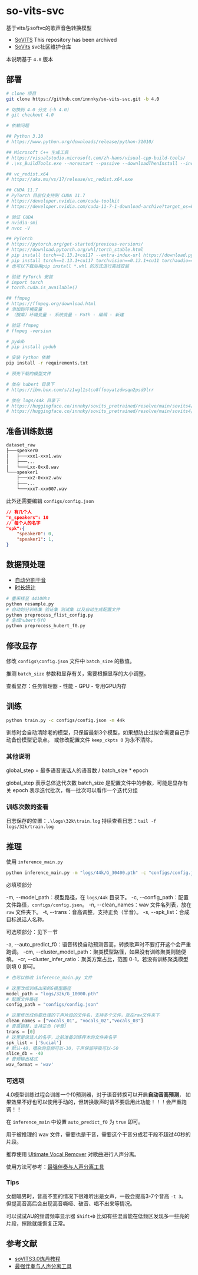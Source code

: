 # so-vits-svc

基于vits与softvc的歌声音色转换模型

- [SoVITS](https://github.com/innnky/so-vits-svc#readme) This repository has been archived
- [SoVits](https://github.com/svc-develop-team/so-vits-svc) svc社区维护仓库

本说明基于 `4.0` 版本

## 部署

```bash
# clone 项目
git clone https://github.com/innnky/so-vits-svc.git -b 4.0

# 切换到 4.0 分支（-b 4.0）
# git checkout 4.0

# 依赖问题

## Python 3.10
# https://www.python.org/downloads/release/python-31010/

## Microsoft C++ 生成工具
# https://visualstudio.microsoft.com/zh-hans/visual-cpp-build-tools/
# .\vs_BuildTools.exe --norestart --passive --downloadThenInstall --includeRecommended --add Microsoft.VisualStudio.Workload.NativeDesktop --add Microsoft.VisualStudio.Workload.VCTools --add Microsoft.VisualStudio.Workload.MSBuildTools

## vc_redist.x64
# https://aka.ms/vs/17/release/vc_redist.x64.exe

## CUDA 11.7
# PyTorch 目前仅支持到 CUDA 11.7
# https://developer.nvidia.com/cuda-toolkit
# https://developer.nvidia.com/cuda-11-7-1-download-archive?target_os=Windows&target_arch=x86_64&target_version=10

# 验证 CUDA
# nvidia-smi
# nvcc -V

## PyTorch
# https://pytorch.org/get-started/previous-versions/
# https://download.pytorch.org/whl/torch_stable.html
# pip install torch==1.13.1+cu117 --extra-index-url https://download.pytorch.org/whl/cu117
# pip install torch==1.13.1+cu117 torchvision==0.13.1+cu11 torchaudio==0.14.1 --extra-index-url https://download.pytorch.org/whl/cu117
# 也可以下载后用pip install *.whl 的方式进行离线安装

# 验证 PyTorch 安装
# import torch
# torch.cuda.is_available()

## ffmpeg
# https://ffmpeg.org/download.html
# 添加到环境变量
# （搜索）环境变量 - 系统变量 - Path - 编辑 - 新建

# 验证 ffmpeg
# ffmpeg -version

# pydub
# pip install pydub

# 安装 Python 依赖
pip install -r requirements.txt

# 预先下载的模型文件

# 放在 hubert 目录下
# https://ibm.box.com/s/z1wgl1stco8ffooyatzdwsqn2psd9lrr

# 放在 logs/44k 目录下
# https://huggingface.co/innnky/sovits_pretrained/resolve/main/sovits4/G_0.pth
# https://huggingface.co/innnky/sovits_pretrained/resolve/main/sovits4/D_0.pth
```

## 准备训练数据

```txt
dataset_raw
├───speaker0
│   ├───xxx1-xxx1.wav
│   ├───...
│   └───Lxx-0xx8.wav
└───speaker1
    ├───xx2-0xxx2.wav
    ├───...
    └───xxx7-xxx007.wav
```

此外还需要编辑 `configs/config.json`

```json
// 有几个人
"n_speakers": 10
// 每个人的名字
"spk":{
    "speaker0": 0,
    "speaker1": 1,
}
```

## 数据预处理

- [自动分割干音](automatic-audio-split.py)
- [时长统计](count-audio-time.py)

```bash
# 重采样至 44100hz
python resample.py
# 自动划分训练集 验证集 测试集 以及自动生成配置文件
python preprocess_flist_config.py
# 生成hubert与f0
python preprocess_hubert_f0.py
```

## 修改显存

修改 `configs\config.json` 文件中 `batch_size` 的数值。

推测 `batch_size` 参数和显存有关，需要根据显存的大小调整。

查看显存：任务管理器 - 性能 - GPU - 专用GPU内存

## 训练

```bash
python train.py -c configs/config.json -m 44k
```

训练时会自动清除老的模型，只保留最新3个模型，如果想防止过拟合需要自己手动备份模型记录点。
或修改配置文件 `keep_ckpts 0` 为永不清除。

### 其他说明

global_step = 最多语音说话人的语音数 / batch_size * epoch

global_step 表示总体迭代次数
batch_size 是配置文件中的参数，可能是显存有关
epoch 表示迭代批次，每一批次可以看作一个迭代分组

### 训练次数的查看

日志保存的位置：`.\logs\32k\train.log`
持续查看日志：`tail -f logs/32k/train.log`

## 推理

使用 `inference_main.py`

```bash
python inference_main.py -m "logs/44k/G_30400.pth" -c "configs/config.json" -n "君の知らない物語-src.wav" -t 0 -s "nen"
```

必填项部分

-m, --model_path：模型路径，在 `logs/44k` 目录下。
-c, --config_path：配置文件路径，`configs/config.json`。
-n, --clean_names：wav 文件名列表，放在 `raw` 文件夹下。
-t, --trans：音高调整，支持正负（半音）。
-s, --spk_list：合成目标说话人名称。

可选项部分：见下一节

-a, --auto_predict_f0：语音转换自动预测音高，转换歌声时不要打开这个会严重跑调。
-cm, --cluster_model_path：聚类模型路径，如果没有训练聚类则随便填。
-cr, --cluster_infer_ratio：聚类方案占比，范围 0-1，若没有训练聚类模型则填 0 即可。

```python
# 也可以修改 inference_main.py 文件

# 这里改成训练出来的G模型路径
model_path = "logs/32k/G_10000.pth"
# 配置文件路径
config_path = "configs/config.json"

# 这里修改成你要处理的干声片段的文件名，支持多个文件，放在raw文件夹下
clean_names = ["vocals_01", "vocals_02","vocals_03"]
# 音高调整，支持正负（半音）
trans = [0]
# 这里是说话人的名字，之前准备训练样本的文件夹名字
spk_list = ['Sucial']
# 默认-40，嘈杂的音频可以-30，干声保留呼吸可以-50
slice_db = -40
# 音频输出格式
wav_format = 'wav'
```

### 可选项

4.0模型训练过程会训练一个f0预测器，对于语音转换可以开启**自动音高预测**，
如果效果不好也可以使用手动的，但转换歌声时请不要启用此功能！！！会严重跑调！！

在 `inference_main` 中设置 `auto_predict_f0` 为 `true` 即可。

用于被推理的 wav 文件，需要也是干音，需要这个干音分成若干段不超过40秒的片段。

推荐使用 [Ultimate Vocal Remover](https://github.com/Anjok07/ultimatevocalremovergui) 对歌曲进行人声分离。

使用方法可参考：[最强伴奏与人声分离工具](http://www.staycu.com/1731.html)

### Tips

女翻唱男时，音高不变的情况下很难听出是女声，一般会提高3-7个音高 `-t 3`。
但提高音高后会出现高音嘶哑、破音、唱不出来等情况。

可以试试AU的频谱频率显示器 `Shift+D`
比如有些混音能在低频区发现多一些亮的片段，擦除就能恢复正常。

## 参考文献

- [soVITS3.0炼丹教程](https://www.bilibili.com/read/cv20500632)
- [最强伴奏与人声分离工具](http://www.staycu.com/1731.html)